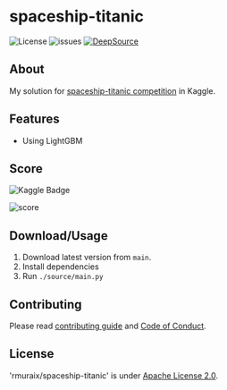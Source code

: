 # spaceship-titanic
![License](https://img.shields.io/github/license/rmuraix/spaceship-titanic)
![issues](https://img.shields.io/github/issues/rmuraix/spaceship-titanic)
[![DeepSource](https://deepsource.io/gh/rmuraix/spaceship-titanic.svg/?label=active+issues&show_trend=true&token=FMZNa7VRDrQ21QysKY44wMmw)](https://deepsource.io/gh/rmuraix/spaceship-titanic/?ref=repository-badge)  
## About
My solution for [spaceship-titanic competition](https://www.kaggle.com/competitions/spaceship-titanic/) in Kaggle.
## Features
- Using LightGBM
## Score
![Kaggle Badge](https://img.shields.io/badge/Score:0.80604-20BEFF?style=for-the-badge&logo=Kaggle&logoColor=white)  

![score](https://user-images.githubusercontent.com/35632215/187970779-96661d09-1618-44af-838a-ac9e239a39ac.png)
## Download/Usage
1. Download latest version from `main`.
2. Install dependencies
3. Run `./source/main.py`
## Contributing  
Please read [contributing guide](.github/CONTRIBUTING.md) and [Code of Conduct](https://github.com/rmuraix/.github/blob/main/.github/CODE_OF_CONDUCT.md).   
## License
'rmuraix/spaceship-titanic' is under [Apache License 2.0](/LICENSE).